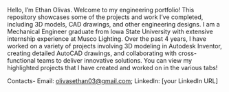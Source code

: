 Hello, I’m Ethan Olivas.
Welcome to my engineering portfolio! This repository showcases some of the projects and work I’ve completed, including 3D models, CAD drawings, and other engineering designs.
I am a Mechanical Engineer graduate from Iowa State University with extensive internship experience at Musco Lighting. Over the past 4 years, I have worked on a variety of projects involving 3D modeling in Autodesk Inventor, creating detailed AutoCAD drawings, and collaborating with cross-functional teams to deliver innovative solutions.
You can view my highlighted projects that I have created and worked on in the various tabs!

Contacts-
Email: olivasethan03@gmail.com;
LinkedIn: [your LinkedIn URL]
